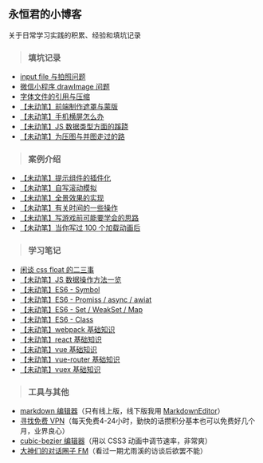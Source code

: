 ## 永恒君的小博客
关于日常学习实践的积累、经验和填坑记录
> ### 填坑记录

* [input file 与拍照问题](https://github.com/foreverZ133/blogs/issues/2)
* [微信小程序 drawImage 问题](https://github.com/foreverZ133/blogs/issues/1)
* [字体文件的引用与压缩](https://github.com/foreverZ133/blogs/issues/3)
* [【未动笔】前端制作遮罩与蒙版](#)
* [【未动笔】手机横屏怎么办]()
* [【未动笔】JS 数据类型方面的蹊跷]()
* [【未动笔】为压图与并图走过的路]()

> ### 案例介绍

* [【未动笔】提示组件的插件化]()
* [【未动笔】自写滚动模拟]()
* [【未动笔】全景效果的实现]()
* [【未动笔】有关时间的一些操作]()
* [【未动笔】写游戏前可能要学会的思路]()
* [【未动笔】当你写过 100 个加载动画后]()

> ### 学习笔记

* [闲谈 css float 的二三事](https://github.com/foreverZ133/blogs/issues/4)
* [【未动笔】JS 数据操作方法一览]()
* [【未动笔】ES6 - Symbol]()
* [【未动笔】ES6 - Promiss / async / awiat]()
* [【未动笔】ES6 - Set / WeakSet / Map]()
* [【未动笔】ES6 - Class]()
* [【未动笔】webpack 基础知识]()
* [【未动笔】react 基础知识]()
* [【未动笔】vue 基础知识]()
* [【未动笔】vue-router 基础知识]()
* [【未动笔】vuex 基础知识]()

> ### 工具与其他

* [markdown 编辑器](http://pandao.github.io/editor.md/)（只有线上版，线下版我用 [MarkdownEditor](http://www.appinn.com/markdowneditor/)）
* [寻找免费 VPN](https://www.seednet.me/)（每天免费4-24小时，勤快的话攒积分基本也可以免费好几个月，业界良心）
* [cubic-bezier 编辑器](http://yisibl.github.io/cubic-bezier/)（用以 CSS3 动画中调节速率，非常爽）
* [大神们的对话圈子 FM](http://teahour.fm/)（看过一期尤雨溪的访谈后欲罢不能）
